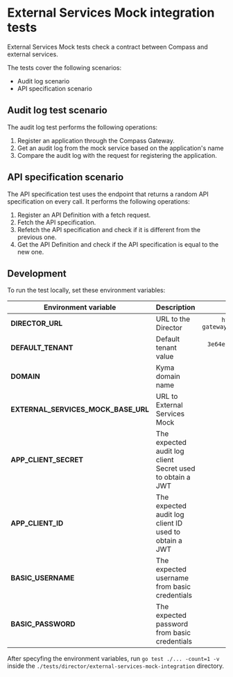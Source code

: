 #  External Services Mock integration tests

External Services Mock tests check a contract between Compass and external services. 

The tests cover the following scenarios:
- Audit log scenario
- API specification scenario

## Audit log test scenario

The audit log test performs the following operations:
1. Register an application through the Compass Gateway.
2. Get an audit log from the mock service based on the application's name
3. Compare the audit log with the request for registering the application.

## API specification scenario

The API specification test uses the endpoint that returns a random API specification on every call. It performs the following operations:
1. Register an API Definition with a fetch request.
2. Fetch the API specification.
3. Refetch the API specification and check if it is different from the previous one.
4. Get the API Definition and check if the API specification is equal to the new one.

## Development

To run the test locally, set these environment variables:

| Environment variable                | Description                                               |                 Default value                 |
|-------------------------------------|-----------------------------------------------------------|:---------------------------------------------:|
| **DIRECTOR_URL**                    | URL to the Director                                       | `https://compass-gateway.kyma.local/director` |
| **DEFAULT_TENANT**                  | Default tenant value                                      |    `3e64ebae-38b5-46a0-b1ed-9ccee153a0ae`     |
| **DOMAIN**                          | Kyma domain name                                          |                 `kyma.local`                  |
| **EXTERNAL_SERVICES_MOCK_BASE_URL** | URL to External Services Mock                             |                     None                      |
| **APP_CLIENT_SECRET**               | The expected audit log client Secret used to obtain a JWT |                `client_secret`                |
| **APP_CLIENT_ID**                   | The expected audit log client ID used to obtain a JWT     |                  `client_id`                  |
| **BASIC_USERNAME**                  | The expected username from basic credentials              |                    `admin`                    |
| **BASIC_PASSWORD**                  | The expected password from basic credentials              |                    `admin`                    |

After specyfing the environment variables, run `go test ./... -count=1 -v` inside the `./tests/director/external-services-mock-integration` directory.
